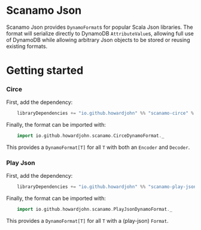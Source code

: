 # Scanamo Json
Scanamo Json provides `DynamoFormat`s for popular Scala Json libraries. The format will serialize directly to DynamoDB `AttributeValue`s, allowing full use of DynamoDB while allowing arbitrary Json objects to be stored or reusing existing formats.

# Getting started

### Circe

First, add the dependency:

```scala
    libraryDependencies += "io.github.howardjohn" %% "scanamo-circe" % "0.2.0"
```

Finally, the format can be imported with:

```scala
    import io.github.howardjohn.scanamo.CirceDynamoFormat._
```

This provides a `DynamoFormat[T]` for all `T` with both an `Encoder` and `Decoder`.

### Play Json

First, add the dependency:

```scala
    libraryDependencies += "io.github.howardjohn" %% "scanamo-play-json" % "0.2.0"
```

Finally, the format can be imported with:

```scala
    import io.github.howardjohn.scanamo.PlayJsonDynamoFormat._
```

This provides a `DynamoFormat[T]` for all `T` with a (play-json) `Format`.
